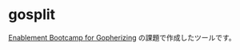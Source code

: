 # gosplit

[Enablement Bootcamp for Gopherizing](https://knowledgework.connpass.com/event/290443/) の課題で作成したツールです。